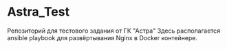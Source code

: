 # Astra_Test
Репозиторий для тестового задания от ГК "Астра"
Здесь располагается ansible playbook для развёртывания Nginx в Docker контейнере.
